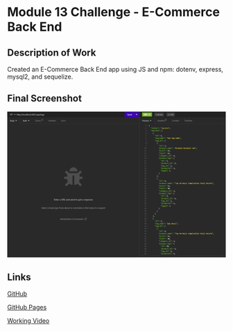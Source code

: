 # Module 13 Challenge - E-Commerce Back End

## Description of Work
Created an E-Commerce Back End app using JS and npm: dotenv, express, mysql2, and sequelize.

## Final Screenshot
![final screenshot](./images/unit13finalscreenshot.png)

## Links
[GitHub](https://github.com/bpavlis/ecommerce-back-end)

[GitHub Pages](https://bpavlis.github.io/ecommerce-back-end/)

[Working Video](https://drive.google.com/file/d/1Ai-Uc3ISj-f5vx2yZafAFDIs_4XO-flN/view)
